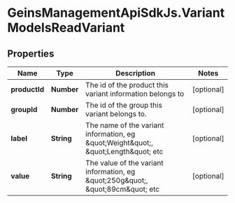 # GeinsManagementApiSdkJs.VariantModelsReadVariant

## Properties

Name | Type | Description | Notes
------------ | ------------- | ------------- | -------------
**productId** | **Number** | The id of the product this variant information belongs to | [optional] 
**groupId** | **Number** | The id of the group this variant belongs to. | [optional] 
**label** | **String** | The name of the variant information, eg \&quot;Weight\&quot;, \&quot;Length\&quot; etc | [optional] 
**value** | **String** | The value of the variant information, eg \&quot;250g\&quot;, \&quot;89cm\&quot; etc | [optional] 


